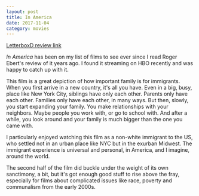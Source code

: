 ```yaml
---
layout: post
title: In America
date: 2017-11-04
category: movies
---
```

 
[LetterboxD review link](https://letterboxd.com/samarthbhaskar/film/in-america/)

<em>In America</em> has been on my list of films to see ever since I read Roger Ebert's review of it years ago. I found it streaming on HBO recently and was happy to catch up with it.

This film is a great depiction of how important family is for immigrants. When you first arrive in a new country, it's all you have. Even in a big, busy, place like New York City, siblings have only each other. Parents only have each other. Families only have each other, in many ways. But then, slowly, you start expanding your family. You make relationships with your neighbors. Maybe people you work with, or go to school with. And after a while, you look around and your family is much bigger than the one you came with. 

I particularly enjoyed watching this film as a non-white immigrant to the US, who settled not in an urban place like NYC but in the exurban Midwest. The immigrant experience is universal and personal, in America, and I imagine, around the world.

The second half of the film did buckle under the weight of its own sanctimony, a bit, but it's got enough good stuff to rise above the fray, especially for films about complicated issues like race, poverty and communalism from the early 2000s.